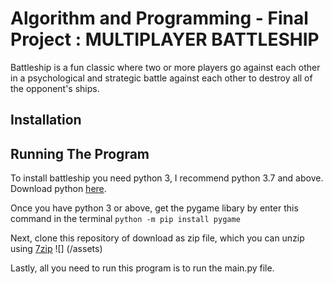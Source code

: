 # Algorithm and Programming - Final Project : MULTIPLAYER BATTLESHIP
Battleship is a fun classic where two or more players go against each other in a psychological and strategic battle against each other to destroy all of the opponent's ships.

## Installation


## Running The Program
To install battleship you need python 3, I recommend python 3.7 and above. Download python [here](https://www.python.org/downloads/).

Once you have python 3 or above, get the pygame libary by enter this command in the terminal
`python -m pip install pygame`

Next, clone this repository of download as zip file, which you can unzip using [7zip](https://www.7-zip.org/)
![] (/assets)

Lastly, all you need to run this program is to run the main.py file.


